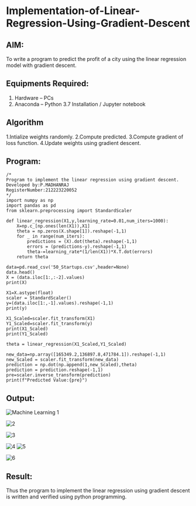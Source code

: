 # Implementation-of-Linear-Regression-Using-Gradient-Descent

## AIM:
To write a program to predict the profit of a city using the linear regression model with gradient descent.

## Equipments Required:
1. Hardware – PCs
2. Anaconda – Python 3.7 Installation / Jupyter notebook

## Algorithm
1.Intialize weights randomly. 2.Compute predicted. 3.Compute gradient of loss function. 4.Update weights using gradient descent.

## Program:
```
/*
Program to implement the linear regression using gradient descent.
Developed by:P.MADHANRAJ
RegisterNumber:212223220052
*/
import numpy as np
import pandas as pd
from sklearn.preprocessing import StandardScaler

def linear_regression(X1,y,learning_rate=0.01,num_iters=1000):
    X=np.c_[np.ones(len(X1)),X1]
    theta = np.zeros(X.shape[1]).reshape(-1,1)
    for _ in range(num_iters):
        predictions = (X).dot(theta).reshape(-1,1)
        errors = (predictions-y).reshape(-1,1)
        theta-=learning_rate*(1/len(X1))*X.T.dot(errors)
    return theta
    
data=pd.read_csv('50_Startups.csv',header=None)
data.head()
X = (data.iloc[1:,:-2].values)
print(X)

X1=X.astype(float)
scaler = StandardScaler()
y=(data.iloc[1:,-1].values).reshape(-1,1)
print(y)

X1_Scaled=scaler.fit_transform(X1)
Y1_Scaled=scaler.fit_transform(y)
print(X1_Scaled)
print(Y1_Scaled)

theta = linear_regression(X1_Scaled,Y1_Scaled)

new_data=np.array([165349.2,136897.8,471784.1]).reshape(-1,1)
new_Scaled = scaler.fit_transform(new_data)
prediction = np.dot(np.append(1,new_Scaled),theta)
prediction = prediction.reshape(-1,1)
pre=scaler.inverse_transform(prediction)
print(f"Predicted Value:{pre}")
```

## Output:
![Machine Learning 1](https://github.com/RamkumarGunasekaran/Implementation-of-Linear-Regression-Using-Gradient-Descent/assets/144870820/7fcbc1d1-43dc-43ed-ae21-6868878c6ef8)

![2](https://github.com/RamkumarGunasekaran/Implementation-of-Linear-Regression-Using-Gradient-Descent/assets/144870820/5bd92552-d361-41cf-8b3a-4cba9f359aca)

![3](https://github.com/RamkumarGunasekaran/Implementation-of-Linear-Regression-Using-Gradient-Descent/assets/144870820/c4ed46dd-719e-4205-848f-f04bb6cdb1f4)

![4](https://github.com/RamkumarGunasekaran/Implementation-of-Linear-Regression-Using-Gradient-Descent/assets/144870820/10c87e67-b003-468a-b739-e7d0a08d0d93)
![5](https://github.com/RamkumarGunasekaran/Implementation-of-Linear-Regression-Using-Gradient-Descent/assets/144870820/aca29fc8-5bfd-424b-93a5-5c236a3b2b59)

![6](https://github.com/RamkumarGunasekaran/Implementation-of-Linear-Regression-Using-Gradient-Descent/assets/144870820/2df83165-0ea3-4446-be9b-a028c075f254)



## Result:
Thus the program to implement the linear regression using gradient descent is written and verified using python programming.
